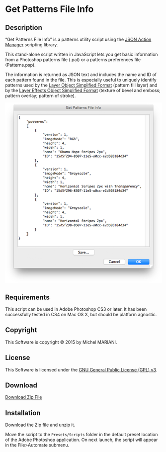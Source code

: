 # Get Patterns File Info

## Description

“Get Patterns File Info” is a patterns utility script using the [JSON Action Manager](/JSON-Action-Manager) scripting library.

This stand-alone script written in JavaScript lets you get basic information from a Photoshop patterns file (.pat) or a patterns preferences file (Patterns.psp).

The information is returned as JSON text and includes the name and ID of each pattern found in the file. This is especially useful to uniquely identify patterns used by the [Layer Object Simplified Format](/JSON-Simplified-Formats/Layer-Object-Simplified-Format) (pattern fill layer) and by the [Layer Effects Object Simplified Format](/JSON-Simplified-Formats/Layer-Effects-Object-Simplified-Format) (texture of bevel and emboss; pattern overlay; pattern of stroke).

![Get Patterns File Info Dialog (Mac OS X)](images/Get-Patterns-File-Info-Dialog-Mac-OS-X.png)

## Requirements

This script can be used in Adobe Photoshop CS3 or later. It has been successfully tested in CS4 on Mac OS X, but should be platform agnostic.

## Copyright

This Software is copyright © 2015 by Michel MARIANI.

## License

This Software is licensed under the [GNU General Public License (GPL) v3](https://www.gnu.org/licenses/gpl.html).

## Download

[Download Zip File](/Downloads/Get-Patterns-File-Info-1.1.zip)

## Installation

Download the Zip file and unzip it.

Move the script to the `Presets/Scripts` folder in the default preset location of the Adobe Photoshop application. On next launch, the script will appear in the File>Automate submenu.
